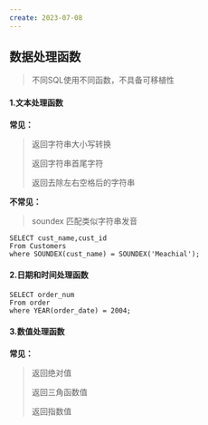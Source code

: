 ```yaml
---
create: 2023-07-08
---
```

## 数据处理函数

> 不同SQL使用不同函数，不具备可移植性

#### 1.文本处理函数

**常见：**

> 返回字符串大小写转换
>
> 返回字符串首尾字符
>
> 返回去除左右空格后的字符串

**不常见：**

> soundex	匹配类似字符串发音

```mysql
SELECT cust_name,cust_id
From Customers
where SOUNDEX(cust_name) = SOUNDEX('Meachial');
```

#### 2.日期和时间处理函数

```mysql
SELECT order_num
From order
where YEAR(order_date) = 2004;
```

#### 3.数值处理函数

**常见：**

> 返回绝对值
>
> 返回三角函数值
>
> 返回指数值



